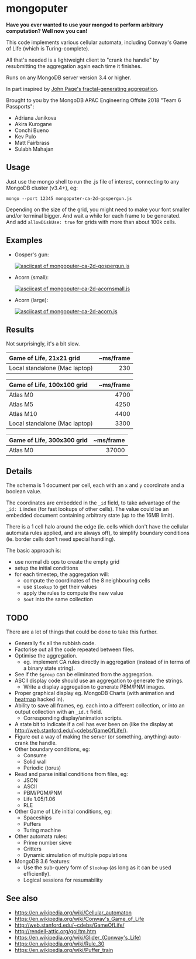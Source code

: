 mongoputer
==========

**Have you ever wanted to use your mongod to perform arbitrary computation?  Well now you can!**

This code implements various cellular automata, including Conway's Game of Life (which is Turing-complete).

All that's needed is a lightweight client to "crank the handle" by resubmitting the aggregation again each time it finishes.

Runs on any MongoDB server version 3.4 or higher.

In part inspired by [John Page's fractal-generating aggregation](https://ilearnasigoalong.blogspot.com.au/2013/12/mongo-aggregating-fractals.html).

Brought to you by the MongoDB APAC Engineering Offsite 2018 "Team 6 Passports":

- Adriana Janikova
- Akira Kurogane
- Conchi Bueno
- Kev Pulo
- Matt Fairbrass
- Sulabh Mahajan


Usage
-----

Just use the mongo shell to run the .js file of interest, connecting to any MongoDB cluster (v3.4+), eg:

    mongo --port 12345 mongoputer-ca-2d-gospergun.js

Depending on the size of the grid, you might need to make your font smaller and/or terminal bigger.  And wait a while for each frame to be generated.  And add `allowDiskUse: true` for grids with more than about 100k cells.


Examples
-----

* Gosper's gun:

    [![asciicast of mongoputer-ca-2d-gospergun.js](gospergun.png)](https://asciinema.org/a/Je1CWZ3zQ7Gch0il2LabcuLGd)

* Acorn (small):

    [![asciicast of mongoputer-ca-2d-acornsmall.js](acornsmall.png)](https://asciinema.org/a/jDgNWDMScsORNbS8WBf8cNoKj)

* Acorn (large):

    [![asciicast of mongoputer-ca-2d-acorn.js](https://asciinema.org/a/qeZS2OxExIvofcPTBew39YwOQ.png)](https://asciinema.org/a/qeZS2OxExIvofcPTBew39YwOQ)


Results
-------

Not surprisingly, it's a bit slow.

| Game of Life, 21x21 grid         | ~ms/frame |
|:---------------------------------|----------:|
| Local standalone (Mac laptop)    |       230 |

| Game of Life, 100x100 grid       | ~ms/frame |
|:---------------------------------|----------:|
| Atlas M0                         |      4700 |
| Atlas M5                         |      4250 |
| Atlas M10                        |      4400 |
| Local standalone (Mac laptop)    |      3300 |

| Game of Life, 300x300 grid       | ~ms/frame |
|:---------------------------------|----------:|
| Atlas M0                         |     37000 |


Details
-------

The schema is 1 document per cell, each with an `x` and `y` coordinate and a boolean value.

The coordinates are embedded in the `_id` field, to take advantage of the `_id: 1` index (for fast lookups of other cells).  The value could be an embedded document containing arbitrary state (up to the 16MB limit).

There is a 1 cell halo around the edge (ie. cells which don't have the cellular automata rules applied, and are always off), to simplify boundary conditions (ie. border cells don't need special handling).

The basic approach is:
- use normal db ops to create the empty grid
- setup the initial conditions
- for each timestep, the aggregation will:
    - compute the coordinates of the 8 neighbouring cells
    - use `$lookup` to get their values
    - apply the rules to compute the new value
    - `$out` into the same collection


TODO
----

There are a lot of things that could be done to take this further.

- Generally fix all the rubbish code.
- Factorise out all the code repeated between files.
- Optimise the aggregation.
    - eg. implement CA rules directly in aggregation (instead of in terms of a binary state string).
- See if the `$group` can be eliminated from the aggregation.
- ASCII display code should use an aggregation to generate the strings.
    - Write a display aggregation to generate PBM/PNM images.
- Proper graphical display eg. MongoDB Charts (with animation and [heatmap](https://vega.github.io/vega-editor/?mode=vega&spec=heatmap) hacked in).
- Ability to save all frames, eg. each into a different collection, or into an output collection with an `_id.t` field.
    - Corresponding display/animation scripts.
- A state bit to indicate if a cell has ever been on (like the display at http://web.stanford.edu/~cdebs/GameOfLife/).
- Figure out a way of making the server (or something, anything) auto-crank the handle.
- Other boundary conditions, eg:
    - Consume
    - Solid wall
    - Periodic (torus)
- Read and parse initial conditions from files, eg:
    - JSON
    - ASCII
    - PBM/PGM/PNM
    - Life 1.05/1.06
    - RLE
- Other Game of Life initial conditions, eg:
    - Spaceships
    - Puffers
    - Turing machine
- Other automata rules:
    - Prime number sieve
    - Critters
    - Dynamic simulation of multiple populations
- MongoDB 3.6 features:
    - Use the sub-query form of `$lookup` (as long as it can be used efficiently).
    - Logical sessions for resumability


See also
--------

- https://en.wikipedia.org/wiki/Cellular_automaton
- https://en.wikipedia.org/wiki/Conway's_Game_of_Life
- http://web.stanford.edu/~cdebs/GameOfLife/
- http://rendell-attic.org/gol/tm.htm
- https://en.wikipedia.org/wiki/Glider_(Conway's_Life)
- https://en.wikipedia.org/wiki/Rule_30
- https://en.wikipedia.org/wiki/Puffer_train


